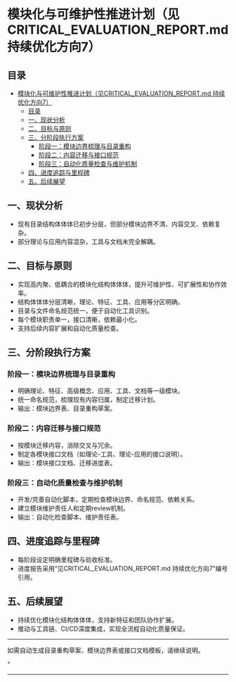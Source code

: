 ﻿# 模块化与可维护性推进计划（见CRITICAL_EVALUATION_REPORT.md 持续优化方向7）

## 目录

- [模块化与可维护性推进计划（见CRITICAL\_EVALUATION\_REPORT.md 持续优化方向7）](#模块化与可维护性推进计划见critical_evaluation_reportmd-持续优化方向7)
  - [目录](#目录)
  - [一、现状分析](#一现状分析)
  - [二、目标与原则](#二目标与原则)
  - [三、分阶段执行方案](#三分阶段执行方案)
    - [阶段一：模块边界梳理与目录重构](#阶段一模块边界梳理与目录重构)
    - [阶段二：内容迁移与接口规范](#阶段二内容迁移与接口规范)
    - [阶段三：自动化质量检查与维护机制](#阶段三自动化质量检查与维护机制)
  - [四、进度追踪与里程碑](#四进度追踪与里程碑)
  - [五、后续展望](#五后续展望)

## 一、现状分析

- 现有目录结构体体体已初步分层，但部分模块边界不清、内容交叉、依赖复杂。
- 部分理论与应用内容混杂，工具与文档未完全解耦。

## 二、目标与原则

- 实现高内聚、低耦合的模块化结构体体体，提升可维护性、可扩展性和协作效率。
- 结构体体体分层清晰，理论、特征、工具、应用等分区明确。
- 目录与文件命名规范统一，便于自动化工具识别。
- 每个模块职责单一，接口清晰，依赖最小化。
- 支持后续内容扩展和自动化质量检查。

## 三、分阶段执行方案

### 阶段一：模块边界梳理与目录重构

- 明确理论、特征、高级概念、应用、工具、文档等一级模块。
- 统一命名规范，梳理现有内容归属，制定迁移计划。
- 输出：模块边界表、目录重构草案。

### 阶段二：内容迁移与接口规范

- 按模块迁移内容，消除交叉与冗余。
- 制定各模块接口文档（如理论-工具、理论-应用的接口说明）。
- 输出：模块接口文档、迁移进度表。

### 阶段三：自动化质量检查与维护机制

- 开发/完善自动化脚本，定期检查模块边界、命名规范、依赖关系。
- 建立模块维护责任人和定期review机制。
- 输出：自动化检查脚本、维护责任表。

## 四、进度追踪与里程碑

- 每阶段设定明确里程碑与验收标准。
- 进度报告采用“见CRITICAL_EVALUATION_REPORT.md 持续优化方向7”编号引用。

## 五、后续展望

- 持续优化模块化结构体体体，支持新特征和团队协作扩展。
- 推动与工具链、CI/CD深度集成，实现全流程自动化质量保证。

---

如需自动生成目录重构草案、模块边界表或接口文档模板，请继续说明。

"

---
